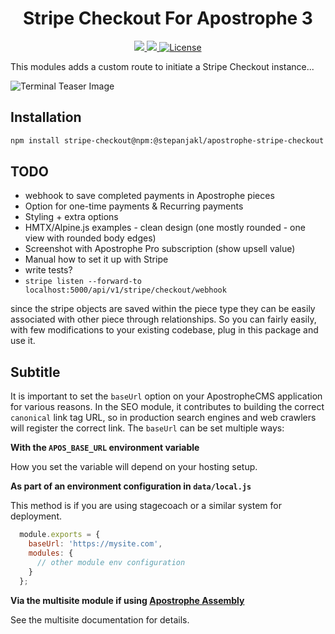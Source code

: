 <div align="center">
    <h1>
        Stripe Checkout For Apostrophe 3
    </h1>
    <p>
        <a aria-label="Apostrophe logo" href="https://v3.docs.apostrophecms.org">
            <img src="https://img.shields.io/badge/MADE%20FOR%20Apostrophe%203-000000.svg?style=for-the-badge&logo=Apostrophe&labelColor=6516dd">
        </a>
        <a aria-label="Personal logo" href="https://stepanjakl.com">
            <img src="https://img.shields.io/badge/Open%20To%20New%20Opportunities-000000.svg?style=for-the-badge&labelColor=EED500&logo=data:image/svg+xml;base64,PHN2ZyB4bWxucz0iaHR0cDovL3d3dy53My5vcmcvMjAwMC9zdmciIHZpZXdCb3g9IjAgMCAyMCAyMCI+PHBhdGggZmlsbD0iIzAwMDAwMCIgZD0iTTAgMTV2NWgyMFY3LjVIMHY1aDE1LjA1VjE1SDBaTTIwIDBIMHY1aDIwVjBaIiAvPjwvc3ZnPg==">
        </a>
        <a aria-label="License"
           href="https://github.com/apostrophecms/module-template/blob/main/LICENSE.md">
            <img alt="License"
                 src="https://img.shields.io/static/v1?style=for-the-badge&labelColor=000000&label=License&message=MIT&color=3DA639">
        </a>
    </p>
</div>

This modules adds a custom route to initiate a Stripe Checkout instance...

![Terminal Teaser Image](https://b.stripecdn.com/docs-statics-srv/assets/custom-amount.7f01047b3e0551814ae9ff1057cd37e3.png)

## Installation

```zsh
npm install stripe-checkout@npm:@stepanjakl/apostrophe-stripe-checkout
```

## TODO
- webhook to save completed payments in Apostrophe pieces
- Option for one-time payments & Recurring payments
- Styling + extra options
- HMTX/Alpine.js examples - clean design (one mostly rounded - one view with rounded body edges)
- Screenshot with Apostrophe Pro subscription (show upsell value)
- Manual how to set it up with Stripe
- write tests?
- `stripe listen --forward-to localhost:5000/api/v1/stripe/checkout/webhook`

since the stripe objects are saved within the piece type they can be easily associated with other piece through relationships. So you can fairly easily, with few modifications to your existing codebase, plug in this package and use it.

## Subtitle

It is important to set the `baseUrl` option on your ApostropheCMS application for various reasons. In the SEO module, it contributes to building the correct `canonical` link tag URL, so in production search engines and web crawlers will register the correct link. The `baseUrl` can be set multiple ways:

**With the `APOS_BASE_URL` environment variable**

How you set the variable will depend on your hosting setup.

**As part of an environment configuration in `data/local.js`**

This method is if you are using stagecoach or a similar system for deployment.
```js
  module.exports = {
    baseUrl: 'https://mysite.com',
    modules: {
      // other module env configuration
    }
  };
```

**Via the multisite module if using [Apostrophe Assembly](https://apostrophecms.com/extensions/multisite-apostrophe-assembly)**

See the multisite documentation for details.
